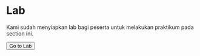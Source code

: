 # Lab

Kami sudah menyiapkan lab bagi peserta untuk melakukan praktikum pada section ini.

<a href="https://killercoda.com/sekolahdigitalcilsy/scenario/docker-sandbox" target="_blank">
    <button name="button">Go to Lab</button>
</a>